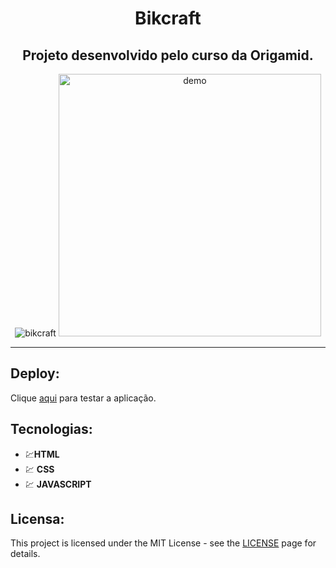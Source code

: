 <div align="center">

# Bikcraft 

</div>

<div align="center">

## Projeto desenvolvido pelo curso da Origamid.

</div>

<div align="center">
  <img src="./video/Animação.gif" alt="bikcraft">
  <img src="./video/Animação2.gif"alt="demo" height="420">
</div>

<hr />

## Deploy:
Clique [aqui](https://joaogalhardi.github.io/Bikcraft/) para testar a aplicação.

## Tecnologias:

- 💹**HTML**  
- 💹 **CSS** 
- 💹 **JAVASCRIPT**


## Licensa:

This project is licensed under the MIT License - see the [LICENSE](https://opensource.org/licenses/MIT) page for details.
